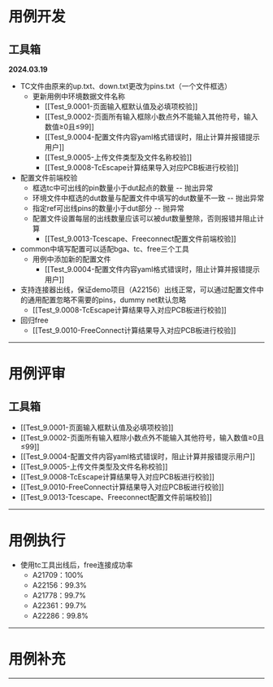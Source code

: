 
# 用例开发
## 工具箱
**2024.03.19** 
- TC文件由原来的up.txt、down.txt更改为pins.txt（一个文件框选）
	- 更新用例中环境数据文件名称
		- [[Test_9.0001-页面输入框默认值及必填项校验]] 
		- [[Test_9.0002-页面所有输入框除小数点外不能输入其他符号，输入数值≥0且≤99]] 
		- [[Test_9.0004-配置文件内容yaml格式错误时，阻止计算并报错提示用户]] 
		- [[Test_9.0005-上传文件类型及文件名称校验]] 
		- [[Test_9.0008-TcEscape计算结果导入对应PCB板进行校验]] 
- 配置文件前端校验
	- 框选tc中可出线的pin数量小于dut起点的数量 -- 抛出异常
	- 环境文件中框选的dut数量与配置文件中填写的dut数量不一致 -- 抛出异常
	- 指定ref可出线pins的数量小于dut部分 -- 抛异常
	- 配置文件设置每层的出线数量应该可以被dut数量整除，否则报错并阻止计算
		- [[Test_9.0013-Tcescape、Freeconnect配置文件前端校验]] 
- common中填写配置可以适配bga、tc、free三个工具
	- 用例中添加新的配置文件
		- [[Test_9.0004-配置文件内容yaml格式错误时，阻止计算并报错提示用户]] 
- 支持连接器出线，保证demo项目（A22156）出线正常，可以通过配置文件中的通用配置忽略不需要的pins，dummy net默认忽略
	- [[Test_9.0008-TcEscape计算结果导入对应PCB板进行校验]] 
- 回归free
	- [[Test_9.0010-FreeConnect计算结果导入对应PCB板进行校验]] 

---

# 用例评审
## 工具箱
- [[Test_9.0001-页面输入框默认值及必填项校验]] 
- [[Test_9.0002-页面所有输入框除小数点外不能输入其他符号，输入数值≥0且≤99]] 
- [[Test_9.0004-配置文件内容yaml格式错误时，阻止计算并报错提示用户]] 
- [[Test_9.0005-上传文件类型及文件名称校验]] 
- [[Test_9.0008-TcEscape计算结果导入对应PCB板进行校验]] 
- [[Test_9.0010-FreeConnect计算结果导入对应PCB板进行校验]] 
- [[Test_9.0013-Tcescape、Freeconnect配置文件前端校验]] 

---

# 用例执行

- 使用tc工具出线后，free连接成功率
	- A21709：100%
	- A22156：99.3%
	- A21778：99.7%
	- A22361：99.7%
	- A22286：99.8%

---

# 用例补充



---
